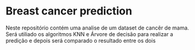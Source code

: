 # Breast cancer prediction
Neste repositório contém uma analise de um dataset de cancêr de mama. Será utiliado os algoritmos KNN e Árvore de decisão para realizar a predição e depois será comparado o resultado entre os dois
